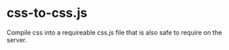 # css-to-css.js
Compile css into a requireable css.js file that is also safe to require on the server.
